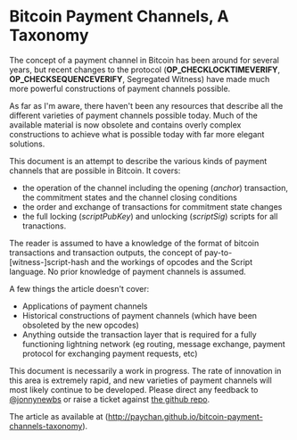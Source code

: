 # Bitcoin Payment Channels, A Taxonomy

The concept of a payment channel in Bitcoin has been around for several years, but recent changes to the protocol (**OP_CHECKLOCKTIMEVERIFY**, **OP_CHECKSEQUENCEVERIFY**, Segregated Witness) have made much more powerful constructions of payment channels possible.

As far as I'm aware, there haven't been any resources that describe all the different varieties of payment channels possible today. Much of the available material is now obsolete and contains overly complex constructions to achieve what is possible today with far more elegant solutions.

This document is an attempt to describe the various kinds of payment channels that are possible in Bitcoin. It covers:

- the operation of the channel including the opening (*anchor*) transaction, the commitment states and the channel closing conditions
- the order and exchange of transactions for commitment state changes
- the full locking (*scriptPubKey*) and unlocking (*scriptSig*) scripts for all tranactions.

The reader is assumed to have a knowledge of the format of bitcoin transactions and transaction outputs, the concept of pay-to-[witness-]script-hash and the workings of opcodes and the Script language. No prior knowledge of payment channels is assumed.

A few things the article doesn't cover:

- Applications of payment channels
- Historical constructions of payment channels (which have been obsoleted by the new opcodes)
- Anything outside the transaction layer that is required for a fully functioning lightning network (eg routing, message exchange, payment protocol for exchanging payment requests, etc)

This document is necessarily a work in progress. The rate of innovation in this area is extremely rapid, and new varieties of payment channels will most likely continue to be developed. Please direct any feedback to [@jonnynewbs](http://www.twitter.com/jonnynewbs) or raise a ticket against [the github repo](http://www.github.com/paychan/bitcoin-payment-channels-taxonomy).

The article as available at (http://paychan.github.io/bitcoin-payment-channels-taxonomy).